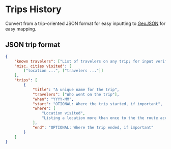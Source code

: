 Trips History
=============

Convert from a trip-oriented JSON format for easy inputting to [GeoJSON](http://geojson.org/) for easy mapping.


JSON trip format
----------------
```json
{
    "known travelers": ["List of travelers on any trip; for input verification"],
    "misc. cities visited": [
        ["location ...", ["travelers ..."]]
    ],
    "trips": [
        {
            "title": "A unique name for the trip",
            "travelers": ["Who went on the trip"],
            "when": "YYYY-MM",
            "start": "OTIONAL: Where the trip started, if important",
            "where": [
                "Location visited",
                "Listing a location more than once to the the route accurate is fine"
            ],
            "end": "OPTIONAL: Where the trip ended, if important"
        }
    ]
}
```
